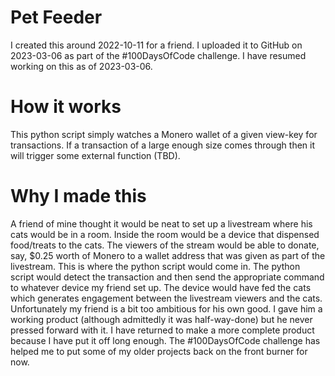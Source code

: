 # Pet Feeder
I created this around 2022-10-11 for a friend. I uploaded it to GitHub on 2023-03-06 as part of the #100DaysOfCode challenge. I have resumed working on this as of 2023-03-06.  
# How it works
This python script simply watches a Monero wallet of a given view-key for transactions. If a transaction of a large enough size comes through then it will trigger some external function (TBD).
# Why I made this
A friend of mine thought it would be neat to set up a livestream where his cats would be in a room. Inside the room would be a device that dispensed food/treats to the cats. The viewers of the stream would be able to donate, say, $0.25 worth of Monero to a wallet address that was given as part of the livestream. This is where the python script would come in. The python script would detect the transaction and then send the appropriate command to whatever device my friend set up. The device would have fed the cats which generates engagement between the livestream viewers and the cats. Unfortunately my friend is a bit too ambitious for his own good. I gave him a working product (although admittedly it was half-way-done) but he never pressed forward with it. I have returned to make a more complete product because I have put it off long enough. The #100DaysOfCode challenge has helped me to put some of my older projects back on the front burner for now.